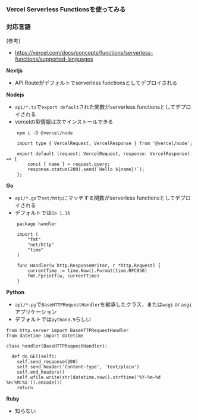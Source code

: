 ### Vercel Serverless Functionsを使ってみる

### 対応言語

(参考)
- https://vercel.com/docs/concepts/functions/serverless-functions/supported-languages

**Nextjs**
- API Routeがデフォルトでserverless functionsとしてデプロイされる

**Nodejs**
- `api/*.ts`で`export default`された関数がserverless functionsとしてデプロイされる
- vercelの型情報は次でインストールできる
```
    npm i -D @vercel/node
```

```
    import type { VercelRequest, VercelResponse } from '@vercel/node';
    
    export default (request: VercelRequest, response: VercelResponse) => {
        const { name } = request.query;
        response.status(200).send(`Hello ${name}!`);
    };
```

**Go**
- `api/*.go`で`net/http`にマッチする関数がserverless functionsとしてデプロイされる
- デフォルトでは`Go 1.16`
```
    package handler
    
    import (
        "fmt"
        "net/http"
        "time"
    )
    
    func Handler(w http.ResponseWriter, r *http.Request) {
        currentTime := time.Now().Format(time.RFC850)
        fmt.Fprintf(w, currentTime)
    }
```

**Python**
- `api/*.py`で`BaseHTTPRequestHandler`を継承したクラス，または`wsgi` or `asgi`アプリケーション
- デフォルトでは`python3.9`らしい
```
from http.server import BaseHTTPRequestHandler
from datetime import datetime
 
class handler(BaseHTTPRequestHandler):
 
  def do_GET(self):
    self.send_response(200)
    self.send_header('Content-type', 'text/plain')
    self.end_headers()
    self.wfile.write(str(datetime.now().strftime('%Y-%m-%d %H:%M:%S')).encode())
    return
```

**Ruby**
- 知らない
